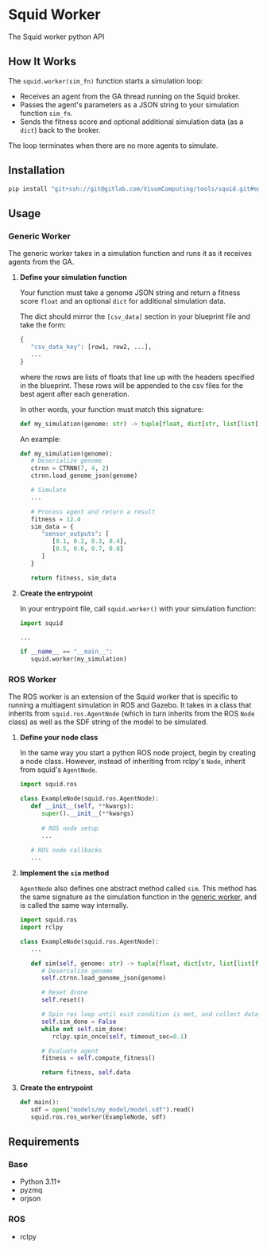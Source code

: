 # Squid Worker

The Squid worker python API

## How It Works

The `squid.worker(sim_fn)` function starts a simulation loop:
- Receives an agent from the GA thread running on the Squid broker.
- Passes the agent's parameters as a JSON string to your simulation function `sim_fn`.
- Sends the fitness score and optional additional simulation data (as a `dict`) back to the broker.

The loop terminates when there are no more agents to simulate.

## Installation

```sh
pip install "git+ssh://git@gitlab.com/VivumComputing/tools/squid.git#egg=squid&subdirectory=worker/python"
```

## Usage

### Generic Worker

The generic worker takes in a simulation function and runs it as it receives agents from the GA.

1. **Define your simulation function**

   Your function must take a genome JSON string and return a fitness score `float` and an optional `dict` for additional simulation data. 

   The dict should mirror the `[csv_data]` section in your blueprint file and take the form:
   ```py
   {
      "csv_data_key": [row1, row2, ...],
      ...
   }
   ```
   where the rows are lists of floats that line up with the headers specified in the blueprint.
   These rows will be appended to the csv files for the best agent after each generation.

   In other words, your function must match this signature:

   ```py
   def my_simulation(genome: str) -> tuple[float, dict[str, list[list[float]]] | None]
   ```

   An example:

   ```py
   def my_simulation(genome):
      # Deserialize genome
      ctrnn = CTRNN(7, 4, 2)
      ctrnn.load_genome_json(genome)

      # Simulate
      ...

      # Process agent and return a result
      fitness = 12.4
      sim_data = {
         "sensor_outputs": [
            [0.1, 0.2, 0.3, 0.4], 
            [0.5, 0.6, 0.7, 0.8]
         ]
      }

      return fitness, sim_data
   ```

2. **Create the entrypoint**

   In your entrypoint file, call `squid.worker()` with your simulation function:

   ```py
   import squid

   ...

   if __name__ == "__main__":
      squid.worker(my_simulation)
   ```

### ROS Worker

The ROS worker is an extension of the Squid worker that is specific to running a multiagent simulation in ROS and Gazebo. It takes in a class that inherits from `squid.ros.AgentNode` (which in turn inherits from the ROS `Node` class) as well as the SDF string of the model to be simulated. 

1. **Define your node class**

   In the same way you start a python ROS node project, begin by creating a node class. However, instead of inheriting from rclpy's `Node`, inherit from squid's `AgentNode`.

   ```py
   import squid.ros

   class ExampleNode(squid.ros.AgentNode):
      def __init__(self, **kwargs):
         super().__init__(**kwargs)
         
         # ROS node setup
         ...
      
      # ROS node callbacks
      ...
   ```

2. **Implement the `sim` method**

   `AgentNode` also defines one abstract method called `sim`. This method has the same signature as the simulation function in the [generic worker](#generic-worker), and is called the same way internally.

   ```py
   import squid.ros
   import rclpy

   class ExampleNode(squid.ros.AgentNode):
      ...

      def sim(self, genome: str) -> tuple[float, dict[str, list[list[float]]] | None]:
         # Deserialize genome
         self.ctrnn.load_genome_json(genome)

         # Reset drone
         self.reset()

         # Spin ros loop until exit condition is met, and collect data for fitness and evaluation
         self.sim_done = False
         while not self.sim_done:
            rclpy.spin_once(self, timeout_sec=0.1)

         # Evaluate agent
         fitness = self.compute_fitness()

         return fitness, self.data
   ```

3. **Create the entrypoint**

   ```py
   def main():
      sdf = open("models/my_model/model.sdf").read()
      squid.ros.ros_worker(ExampleNode, sdf)
   ```

## Requirements

### Base

- Python 3.11+
- pyzmq
- orjson

### ROS

- rclpy